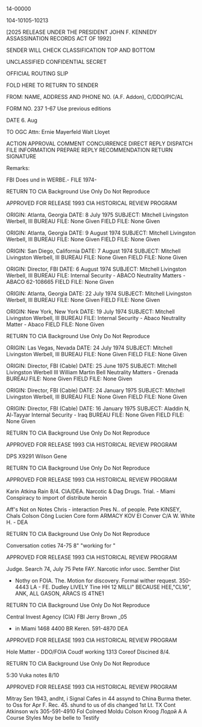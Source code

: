 14-00000

104-10105-10213

[2025 RELEASE UNDER THE PRESIDENT JOHN F. KENNEDY ASSASSINATION RECORDS ACT OF 1992]

SENDER WILL CHECK CLASSIFICATION TOP AND BOTTOM

UNCLASSIFIED
CONFIDENTIAL
SECRET

OFFICIAL ROUTING SLIP

FOLD HERE TO RETURN TO SENDER

FROM: NAME, ADDRESS AND PHONE NO.
(A.F. Addon), C/DDO/PIC/AL

FORM NO. 237
1-67
Use previous editions

DATE
6. Aug

TO
OGC
Attn: Ernie Mayerfeld
Walt Lloyet

ACTION
APPROVAL
COMMENT
CONCURRENCE
DIRECT REPLY
DISPATCH
FILE
INFORMATION
PREPARE REPLY
RECOMMENDATION
RETURN
SIGNATURE

Remarks:

FBI Does und in WERBE.- FILE 1974-

RETURN TO CIA
Background Use Only
Do Not Reproduce

APPROVED FOR RELEASE 1993
CIA HISTORICAL REVIEW PROGRAM

ORIGIN: Atlanta, Georgia
DATE: 8 July 1975
SUBJECT: Mitchell Livingston Werbell, III
BUREAU FILE: None Given
FIELD FILE: None Given

ORIGIN: Atlanta, Georgia
DATE: 9 August 1974
SUBJECT: Mitchell Livingston Werbell, III
BUREAU FILE: None Given
FIELD FILE: None Given

ORIGIN: San Diego, California
DATE: 7 August 1974
SUBJECT: Mitchell Livingston Werbell, III
BUREAU FILE: None Given
FIELD FILE: None Given

ORIGIN: Director, FBI
DATE: 6 August 1974
SUBJECT: Mitchell Livingston Werbell, III
BUREAU FILE: Internal Security - ABACO
Neutrality Matters - ABACO
62-108665
FIELD FILE: None Given

ORIGIN: Atlanta, Georgia
DATE: 22 July 1974
SUBJECT: Mitchell Livingston Werbell, III
BUREAU FILE: None Given
FIELD FILE: None Given

ORIGIN: New York, New York
DATE: 19 July 1974
SUBJECT: Mitchell Livingston Werbell, III
BUREAU FILE: Internal Security - Abaco
Neutrality Matter - Abaco
FIELD FILE: None Given

RETURN TO CIA
Background Use Only
Do Not Reproduce

ORIGIN: Las Vegas, Nevada
DATE: 24 July 1974
SUBJECT: Mitchell Livingston Werbell, III
BUREAU FILE: None Given
FIELD FILE: None Given

ORIGIN: Director, FBI (Cable)
DATE: 25 June 1975
SUBJECT: Mitchell Livingston Werbell III
William Martin Bell Neutrality
Matters - Grenada
BUREAU FILE: None Given
FIELD FILE: None Given

ORIGIN: Director, FBI (Cable)
DATE: 24 January 1975
SUBJECT: Mitchell Livingston Werbell, III
BUREAU FILE: None Given
FIELD FILE: None Given

ORIGIN: Director, FBI (Cable)
DATE: 16 January 1975
SUBJECT: Aladdin N, Al-Tayyar Internal Security - Iraq
BUREAU FILE: None Given
FIELD FILE: None Given

RETURN TO CIA
Background Use Only
Do Not Reproduce

APPROVED FOR RELEASE 1993
CIA HISTORICAL REVIEW PROGRAM

DPS
X9291
Wilson
Gene

RETURN TO CIA
Background Use Only
Do Not Reproduce

APPROVED FOR RELEASE 1993
CIA HISTORICAL REVIEW PROGRAM

Karin Atkina
Rain
8/4.
CIA/DEA.
Narcotic & Dag Drugs.
Trial. - Miami
Conspiracy to import of distribute heroin

Aff's Not on
Notes
Chris - interaction
Pres N..
of people.
Pete KINSEY,
Chals Colson
Công
Lucien Core
form
ARMACY KOV
El
Conver
C/A
W.
White H. - DEA

RETURN TO CIA
Background Use Only
Do Not Reproduce

Conversation
coties
74-75
8"
"working for "

APPROVED FOR RELEASE 1993
CIA HISTORICAL REVIEW PROGRAM

Judge. Search 74, July 75
Pete FAY.
Narcotic infor
usoc.
Semther Dist
* Nothy on FOIA.
The.
Motion for discovery.
Formal wither request.
350-4443
LA - FE.
Dudley
LIVELY
Tine
HH
12 MILLI" BECAUSE HEE,"CL16", ANK, ALL GASON, ARACS IS 4TNE1

RETURN TO CIA
Background Use Only
Do Not Reproduce

Central Invest Agency (CIA)
FBI
Jerry Brown _05
- in Miami
1468
4400 BR
Keren.
591-4870
DEA

APPROVED FOR RELEASE 1993
CIA HISTORICAL REVIEW PROGRAM

Hole Matter - DDO/FOIA Coudf
working
1313
Coreof
Discined 8/4.

RETURN TO CIA
Background Use Only
Do Not Reproduce

5:30
Vuka
notes
8/10

APPROVED FOR RELEASE 1993
CIA HISTORICAL REVIEW PROGRAM

Mitray Sen 1943, andht, i
Signal Cafes in 44
assynd to China Burma theter.
to Oss for Apr F. Rec. 45.
shund to us of dis changed
1st Lt.
TX Cont
Atkinson
w/s
305-591-4910
Fol Colneed
Moldu
Colson
Kroog
Лодой
A A Course Styles
Moy be belle
to Testify
